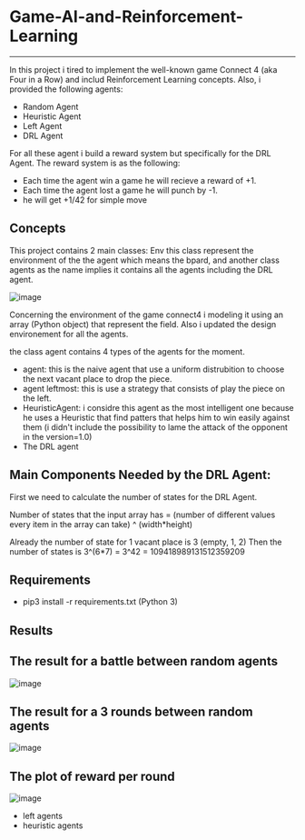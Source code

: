 # Game-AI-and-Reinforcement-Learning
-------------------------------------
In this project i tired to implement the well-known game Connect 4  (aka  Four in a Row) and includ Reinforcement Learning concepts. Also, i provided the following agents:
- Random Agent
- Heuristic Agent
- Left Agent
- DRL Agent

For all these agent i build a reward system but specifically for the DRL Agent.
The reward system is as the following:
- Each time the agent win a game he will recieve a reward of +1.
- Each time the agent lost a game he will punch by -1.
- he will get +1/42 for simple move


Concepts
-----------
This project contains 2 main classes: Env this class represent the environment of the the agent which means the bpard, and another class agents as the name implies it contains all the agents including the DRL agent.

![image](https://user-images.githubusercontent.com/52492864/128045136-8107d272-0b02-454a-bb0f-932d1079ec9f.png)

Concerning the environment of the game connect4 i modeling it using an array (Python object) that represent the field. Also i updated the design environement for all the agents.

the class agent contains 4 types of the agents for the moment.
- agent: this is the naive agent that use a uniform distrubition to choose the next vacant place to drop the piece.
- agent leftmost: this is use a strategy that consists of play the piece on the left.
- HeuristicAgent: i considre this agent as the most intelligent one because he uses a Heuristic that find patters that helps him to win easily against them (i didn't include the possibility to lame the attack of the opponent in the version=1.0)
- The DRL agent


Main Components Needed by the DRL Agent:
-----------
First we need to calculate the number of states for the DRL Agent.

Number of states that the input array has = (number of different values every item in the array can take) ^ (width*height)

Already the number of state for 1 vacant place is 3 (empty, 1, 2)
Then the number of states is 3^(6*7) = 3^42 = 109418989131512359209

Requirements
-----------
- pip3 install -r requirements.txt (Python 3)


Results
-----------

The result for a battle between random agents
-----------
![image](https://user-images.githubusercontent.com/52492864/128414016-696e6246-ac46-4da5-a041-236009633cd0.png)

The result for a 3 rounds between random agents
-----------
![image](https://user-images.githubusercontent.com/52492864/128414104-a161818d-3ccd-41bd-942f-3ef12ef893db.png)

The plot of reward per round
-----------
![image](https://user-images.githubusercontent.com/52492864/128415712-5018a9ed-f8e8-4af5-b552-09e473ca42f0.png)


- left agents
- heuristic agents


